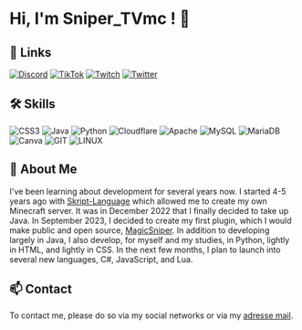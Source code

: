
# Hi, I'm Sniper_TVmc ! 👋
## 🔗 Links
[![Discord](https://img.shields.io/badge/Discord-%237289DA.svg?logo=discord&logoColor=white)](https://discord.gg/fSzK79TAYf) [![TikTok](https://img.shields.io/badge/TikTok-%23000000.svg?logo=TikTok&logoColor=white)](https://tiktok.com/@@sniper_tvmc) [![Twitch](https://img.shields.io/badge/Twitch-%239146FF.svg?logo=Twitch&logoColor=white)](https://twitch.tv/sniper_tvmc) [![Twitter](https://img.shields.io/badge/Twitter-%231DA1F2.svg?logo=Twitter&logoColor=white)](https://twitter.com/Sniper_TVmc)
## 🛠 Skills
![CSS3](https://img.shields.io/badge/css3-%231572B6.svg?style=for-the-badge&logo=css3&logoColor=white) ![Java](https://img.shields.io/badge/java-%23ED8B00.svg?style=for-the-badge&logo=java&logoColor=white) ![Python](https://img.shields.io/badge/python-3670A0?style=for-the-badge&logo=python&logoColor=ffdd54) ![Cloudflare](https://img.shields.io/badge/Cloudflare-F38020?style=for-the-badge&logo=Cloudflare&logoColor=white) ![Apache](https://img.shields.io/badge/apache-%23D42029.svg?style=for-the-badge&logo=apache&logoColor=white) ![MySQL](https://img.shields.io/badge/mysql-%2300f.svg?style=for-the-badge&logo=mysql&logoColor=white) ![MariaDB](https://img.shields.io/badge/MariaDB-003545?style=for-the-badge&logo=mariadb&logoColor=white) ![Canva](https://img.shields.io/badge/Canva-%2300C4CC.svg?style=for-the-badge&logo=Canva&logoColor=white) ![GIT](https://img.shields.io/badge/Git-fc6d26?style=for-the-badge&logo=git&logoColor=white) ![LINUX](https://img.shields.io/badge/Linux-FCC624?style=for-the-badge&logo=linux&logoColor=black)
## 🚀 About Me
I've been learning about development for several years now.
I started 4-5 years ago with [Skript-Language]([https://skript.com](https://github.com/SkriptLang/Skript)) which allowed me to create my own Minecraft server.
It was in December 2022 that I finally decided to take up Java.
In September 2023, I decided to create my first plugin, which I would make public and open source, [MagicSniper](https://github.com/SniperTVmc/MagicSniper).
In addition to developing largely in Java, I also develop, for myself and my studies, in Python, lightly in HTML, and lightly in CSS.
In the next few months, I plan to launch into several new languages, C#, JavaScript, and Lua.


## 📫 Contact

To contact me, please do so via my social networks or via my [adresse mail](mailto:snipertv59.pro@gmail.com).

